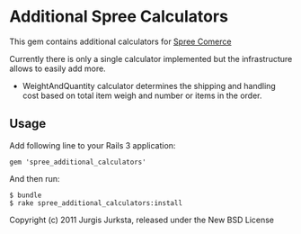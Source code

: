 Additional Spree Calculators
============================

This gem contains additional calculators for [Spree Comerce](http://spreecommerce.com)

Currently there is only a single calculator implemented but the infrastructure allows to easily add more.

* WeightAndQuantity calculator determines the shipping and handling cost based on total
item weigh and number or items in the order.
  
  

Usage
----

Add following line to your Rails 3 application:

    gem 'spree_additional_calculators'
  
And then run:

    $ bundle
    $ rake spree_additional_calculators:install



Copyright (c) 2011 Jurgis Jurksta, released under the New BSD License
